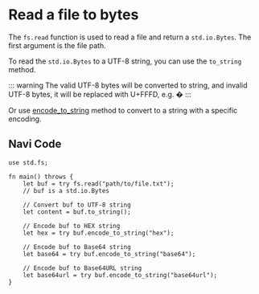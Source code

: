 # Read a file to bytes

The `fs.read` function is used to read a file and return a `std.io.Bytes`. The first argument is the file path.

To read the `std.io.Bytes` to a UTF-8 string, you can use the `to_string` method.

::: warning
The valid UTF-8 bytes will be converted to string, and invalid UTF-8 bytes, it will be replaced with U+FFFD, e.g. �
:::

Or use [encode_to_string](/stdlib/std.io#Bytes#encode_to_string) method to convert to a string with a specific encoding.

## Navi Code

```nv,no_run
use std.fs;

fn main() throws {
    let buf = try fs.read("path/to/file.txt");
    // buf is a std.io.Bytes

    // Convert buf to UTF-8 string
    let content = buf.to_string();

    // Encode buf to HEX string
    let hex = try buf.encode_to_string("hex");

    // Encode buf to Base64 string
    let base64 = try buf.encode_to_string("base64");

    // Encode buf to Base64URL string
    let base64url = try buf.encode_to_string("base64url");
}
```
